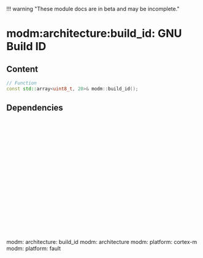 !!! warning "These module docs are in beta and may be incomplete."

# modm:architecture:build_id: GNU Build ID



## Content

```cpp
// Function
const std::array<uint8_t, 20>& modm::build_id();
```
## Dependencies

<?xml version="1.0" encoding="UTF-8" standalone="no"?>
<!DOCTYPE svg PUBLIC "-//W3C//DTD SVG 1.1//EN"
 "http://www.w3.org/Graphics/SVG/1.1/DTD/svg11.dtd">
<!-- Generated by graphviz version 2.40.1 (20161225.0304)
 -->
<!-- Title: modm:architecture:build_id Pages: 1 -->
<svg width="162pt" height="224pt"
 viewBox="0.00 0.00 162.00 224.00" xmlns="http://www.w3.org/2000/svg" xmlns:xlink="http://www.w3.org/1999/xlink">
<g id="graph0" class="graph" transform="scale(1 1) rotate(0) translate(4 220)">
<title>modm:architecture:build_id</title>
<polygon fill="#ffffff" stroke="transparent" points="-4,4 -4,-220 158,-220 158,4 -4,4"/>
<!-- modm_architecture_build_id -->
<g id="node1" class="node">
<title>modm_architecture_build_id</title>
<polygon fill="#d3d3d3" stroke="#000000" stroke-width="2" points="119,-142 35,-142 35,-89 119,-89 119,-142"/>
<text text-anchor="middle" x="77" y="-126.8" font-family="Times,serif" font-size="14.00" fill="#000000">modm:</text>
<text text-anchor="middle" x="77" y="-111.8" font-family="Times,serif" font-size="14.00" fill="#000000">architecture:</text>
<text text-anchor="middle" x="77" y="-96.8" font-family="Times,serif" font-size="14.00" fill="#000000">build_id</text>
</g>
<!-- modm_architecture -->
<g id="node2" class="node">
<title>modm_architecture</title>
<g id="a_node2"><a xlink:href="../modm-architecture" xlink:title="modm:&#10;architecture">
<polygon fill="#d3d3d3" stroke="#000000" points="117,-216 37,-216 37,-178 117,-178 117,-216"/>
<text text-anchor="middle" x="77" y="-200.8" font-family="Times,serif" font-size="14.00" fill="#000000">modm:</text>
<text text-anchor="middle" x="77" y="-185.8" font-family="Times,serif" font-size="14.00" fill="#000000">architecture</text>
</a>
</g>
</g>
<!-- modm_architecture_build_id&#45;&gt;modm_architecture -->
<g id="edge1" class="edge">
<title>modm_architecture_build_id&#45;&gt;modm_architecture</title>
<path fill="none" stroke="#000000" d="M77,-142.1861C77,-150.3465 77,-159.3646 77,-167.6895"/>
<polygon fill="#000000" stroke="#000000" points="73.5001,-167.7469 77,-177.7469 80.5001,-167.747 73.5001,-167.7469"/>
</g>
<!-- modm_platform_cortex_m -->
<g id="node3" class="node">
<title>modm_platform_cortex_m</title>
<g id="a_node3"><a xlink:href="../modm-platform-cortex-m" xlink:title="modm:&#10;platform:&#10;cortex&#45;m">
<polygon fill="#d3d3d3" stroke="#000000" points="68,-53 0,-53 0,0 68,0 68,-53"/>
<text text-anchor="middle" x="34" y="-37.8" font-family="Times,serif" font-size="14.00" fill="#000000">modm:</text>
<text text-anchor="middle" x="34" y="-22.8" font-family="Times,serif" font-size="14.00" fill="#000000">platform:</text>
<text text-anchor="middle" x="34" y="-7.8" font-family="Times,serif" font-size="14.00" fill="#000000">cortex&#45;m</text>
</a>
</g>
</g>
<!-- modm_platform_cortex_m&#45;&gt;modm_architecture_build_id -->
<g id="edge2" class="edge">
<title>modm_platform_cortex_m&#45;&gt;modm_architecture_build_id</title>
<path fill="none" stroke="#000000" d="M46.9014,-53.2029C50.9407,-61.5633 55.4648,-70.927 59.7536,-79.8039"/>
<polygon fill="#000000" stroke="#000000" points="56.6059,-81.3344 64.1077,-88.8159 62.9088,-78.2891 56.6059,-81.3344"/>
</g>
<!-- modm_platform_fault -->
<g id="node4" class="node">
<title>modm_platform_fault</title>
<g id="a_node4"><a xlink:href="../modm-platform-fault" xlink:title="modm:&#10;platform:&#10;fault">
<polygon fill="#d3d3d3" stroke="#000000" points="154,-53 86,-53 86,0 154,0 154,-53"/>
<text text-anchor="middle" x="120" y="-37.8" font-family="Times,serif" font-size="14.00" fill="#000000">modm:</text>
<text text-anchor="middle" x="120" y="-22.8" font-family="Times,serif" font-size="14.00" fill="#000000">platform:</text>
<text text-anchor="middle" x="120" y="-7.8" font-family="Times,serif" font-size="14.00" fill="#000000">fault</text>
</a>
</g>
</g>
<!-- modm_platform_fault&#45;&gt;modm_architecture_build_id -->
<g id="edge3" class="edge">
<title>modm_platform_fault&#45;&gt;modm_architecture_build_id</title>
<path fill="none" stroke="#000000" d="M107.0986,-53.2029C103.0593,-61.5633 98.5352,-70.927 94.2464,-79.8039"/>
<polygon fill="#000000" stroke="#000000" points="91.0912,-78.2891 89.8923,-88.8159 97.3941,-81.3344 91.0912,-78.2891"/>
</g>
</g>
</svg>

